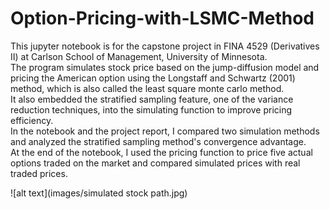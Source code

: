 # Option-Pricing-with-LSMC-Method

This jupyter notebook is for the capstone project in FINA 4529 (Derivatives II) at Carlson School of Management, University of Minnesota.  
The program simulates stock price based on the jump-diffusion model and pricing the American option using the Longstaff and Schwartz (2001) method, which is also called the least square monte carlo method.  
It also embedded the stratified sampling feature, one of the variance reduction techniques, into the simulating function to improve pricing efficiency.  
In the notebook and the project report, I compared two simulation methods and analyzed the stratified sampling method's convergence advantage.  
At the end of the notebook, I used the pricing function to price five actual options traded on the market and compared simulated prices with real traded prices.  

![alt text](images/simulated stock path.jpg)
